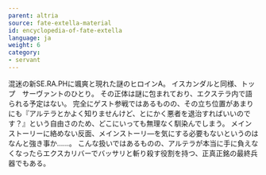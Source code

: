 ```yaml
---
parent: altria
source: fate-extella-material
id: encyclopedia-of-fate-extella
language: ja
weight: 6
category:
- servant
---
```


混迷の新SE.RA.PHに颯爽と現れた謎のヒロインA。
イスカンダルと同様、トップ　サーヴァントのひとり。
その正体は謎に包まれており、エクステラ内で語られる予定はない。
完全にゲスト参戦ではあるものの、その立ち位置があまりにも『アルテラとかよく知りませんけど、とにかく悪者を退治すればいいのです？』という自由さのため、どこにいっても無理なく馴染んでしまう。
メインストーリーに絡めない反面、メインストーリ—を気にする必要もないというのはなんと強き事か……。
こんな扱いではあるものの、アルテラが本当に手に負えなくなったらエクスカリバーでバッサリと斬り殺す役割を持つ、正真正銘の最終兵器でもある。
